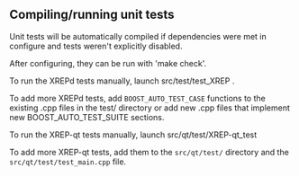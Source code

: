Compiling/running unit tests
------------------------------------

Unit tests will be automatically compiled if dependencies were met in configure
and tests weren't explicitly disabled.

After configuring, they can be run with 'make check'.

To run the XREPd tests manually, launch src/test/test_XREP .

To add more XREPd tests, add `BOOST_AUTO_TEST_CASE` functions to the existing
.cpp files in the test/ directory or add new .cpp files that
implement new BOOST_AUTO_TEST_SUITE sections.

To run the XREP-qt tests manually, launch src/qt/test/XREP-qt_test

To add more XREP-qt tests, add them to the `src/qt/test/` directory and
the `src/qt/test/test_main.cpp` file.
